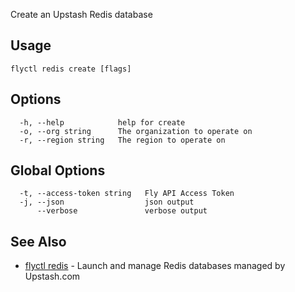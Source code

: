 Create an Upstash Redis database

## Usage
~~~
flyctl redis create [flags]
~~~

## Options

~~~
  -h, --help            help for create
  -o, --org string      The organization to operate on
  -r, --region string   The region to operate on
~~~

## Global Options

~~~
  -t, --access-token string   Fly API Access Token
  -j, --json                  json output
      --verbose               verbose output
~~~

## See Also

* [flyctl redis](/docs/flyctl/redis/)	 - Launch and manage Redis databases managed by Upstash.com

